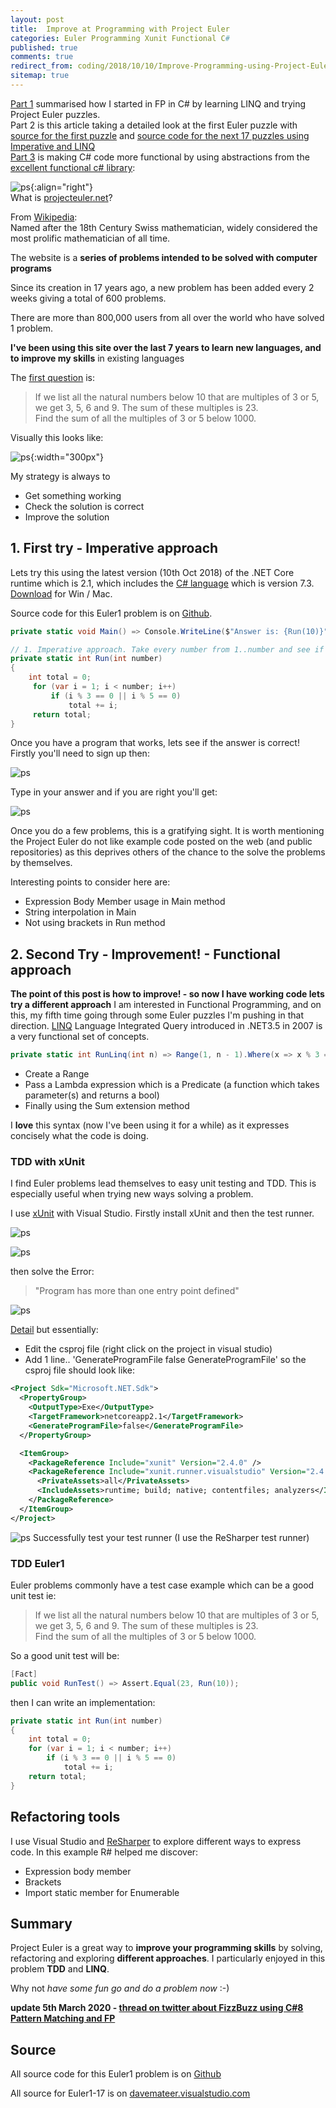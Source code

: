 ```yaml
---
layout: post
title:  Improve at Programming with Project Euler
categories: Euler Programming Xunit Functional C#
published: true 
comments: true
redirect_from: coding/2018/10/10/Improve-Programming-using-Project-Euler.html 
sitemap: true
---
```


[Part 1](/2019/01/11/Learning-Functional-Programming-in-C-Sharp) summarised how I started in FP in C# by learning LINQ and trying Project Euler puzzles.  
Part 2 is this article taking a detailed look at the first Euler puzzle with [source for the first puzzle](https://github.com/djhmateer/FPInCSharpDemos) and [source code for the next 17 puzzles using Imperative and LINQ](https://davemateer.visualstudio.com/_git/Euler1)  
[Part 3](/2019/03/12/Functional-Programming-in-C-Sharp-Expressions-Options-Either) is making C# code more functional by using abstractions from the [excellent functional c# library](https://github.com/louthy/language-ext):

![ps](/assets/2018-10-10/euler2.png){:align="right"}  
What is [projecteuler.net](https://projecteuler.net/)?  

From [Wikipedia](https://en.wikipedia.org/wiki/Project_Euler):  
Named after the 18th Century Swiss mathematician, widely considered the most prolific mathematician of all time.

The website is a **series of problems intended to be solved with computer programs**

Since its creation in 17 years ago, a new problem has been added every 2 weeks giving a total of 600 problems.

There are more than 800,000 users from all over the world who have solved 1 problem.

**I've been using this site over the last 7 years to learn new languages, and to improve my skills** in existing languages

The [first question](https://projecteuler.net/problem=1) is:  

> If we list all the natural numbers below 10 that are multiples of 3 or 5, we get 3, 5, 6 and 9. The sum of these multiples is 23.  
> Find the sum of all the multiples of 3 or 5 below 1000.  

Visually this looks like:

![ps](/assets/2018-10-10/1.jpg){:width="300px"}  

My strategy is always to 

- Get something working
- Check the solution is correct
- Improve the solution

## 1. First try - Imperative approach

Lets try this using the latest version (10th Oct 2018) of the .NET Core runtime which is 2.1, which includes the [C# language](https://en.wikipedia.org/wiki/C_Sharp_(programming_language)) which is version 7.3. [Download](https://www.microsoft.com/net/download) for Win / Mac. 

Source code for this Euler1 problem is on [Github](https://github.com/djhmateer/Euler1Article). 

```cs
private static void Main() => Console.WriteLine($"Answer is: {Run(10)}");

// 1. Imperative approach. Take every number from 1..number and see if it is divisible by 3 or 5
private static int Run(int number)
{
    int total = 0;
     for (var i = 1; i < number; i++)
         if (i % 3 == 0 || i % 5 == 0)
             total += i;
     return total;
}
```
Once you have a program that works, lets see if the answer is correct! Firstly you'll need to sign up then:


![ps](/assets/2018-10-10/6.png)

Type in your answer and if you are right you'll get:


![ps](/assets/2018-10-10/7.png)

Once you do a few problems, this is a gratifying sight. It is worth mentioning the Project Euler do not like example code posted on the web (and public repositories) as this deprives others of the chance to the solve the problems by themselves.

Interesting points to consider here are:

- Expression Body Member usage in Main method
- String interpolation in Main
- Not using brackets in Run method 

## 2. Second Try - Improvement! - Functional approach

**The point of this post is how to improve! - so now I have working code lets try a different approach**
I am interested in Functional Programming, and on this, my fifth time going through some Euler puzzles I'm pushing in that direction. [LINQ](https://en.wikipedia.org/wiki/Language_Integrated_Query) Language Integrated Query introduced in .NET3.5 in 2007 is a very functional set of concepts.  

```cs
private static int RunLinq(int n) => Range(1, n - 1).Where(x => x % 3 == 0 || x % 5 == 0).Sum();
```

- Create a Range
- Pass a Lambda expression which is a Predicate (a function which takes parameter(s) and returns a bool)
- Finally using the Sum extension method

I **love** this syntax (now I've been using it for a while) as it expresses concisely what the code is doing.

### TDD with xUnit

I find Euler problems lead themselves to easy unit testing and TDD. This is especially useful when trying new ways solving a problem.  

I use [xUnit](https://xunit.github.io/docs/getting-started-dotnet-core) with Visual Studio. Firstly install xUnit and then the test runner.

![ps](/assets/2018-10-10/2.png)

![ps](/assets/2018-10-10/3.png)

then solve the Error:
> "Program has more than one entry point defined"  

![ps](/assets/2018-10-10/4.png)

[Detail](https://andrewlock.net/fixing-the-error-program-has-more-than-one-entry-point-defined-for-console-apps-containing-xunit-tests/) but essentially:

- Edit the csproj file (right click on the project in visual studio)
- Add 1 line.. 'GenerateProgramFile false GenerateProgramFile' so the csproj file should look like:

```xml
<Project Sdk="Microsoft.NET.Sdk">
  <PropertyGroup>
    <OutputType>Exe</OutputType>
    <TargetFramework>netcoreapp2.1</TargetFramework>
    <GenerateProgramFile>false</GenerateProgramFile>
  </PropertyGroup>

  <ItemGroup>
    <PackageReference Include="xunit" Version="2.4.0" />
    <PackageReference Include="xunit.runner.visualstudio" Version="2.4.0">
      <PrivateAssets>all</PrivateAssets>
      <IncludeAssets>runtime; build; native; contentfiles; analyzers</IncludeAssets>
    </PackageReference>
  </ItemGroup>
</Project>
```

![ps](/assets/2018-10-10/5.png)
Successfully test your test runner (I use the ReSharper test runner)

### TDD Euler1

Euler problems commonly  have a test case example which can be a good unit test ie:
> If we list all the natural numbers below 10 that are multiples of 3 or 5, we get 3, 5, 6 and 9. The sum of these multiples is 23.  
> Find the sum of all the multiples of 3 or 5 below 1000.  

So a good unit test will be:

```cs
[Fact]
public void RunTest() => Assert.Equal(23, Run(10));
```

then I can write an implementation:  

```cs
private static int Run(int number)
{
    int total = 0;
    for (var i = 1; i < number; i++)
        if (i % 3 == 0 || i % 5 == 0)
            total += i;
    return total;
}
```

## Refactoring tools  

I use Visual Studio and [ReSharper](https://www.jetbrains.com/resharper/) to explore different ways to express code. In this example R# helped me discover:

- Expression body member
- Brackets
- Import static member for Enumerable

## Summary

Project Euler is a great way to **improve your programming skills** by solving, refactoring and exploring **different approaches**. I particularly enjoyed in this problem **TDD** and **LINQ**. 

Why not *have some fun go and do a problem now* :-)

**update 5th March 2020 - [thread on twitter about FizzBuzz using C#8 Pattern Matching and FP](https://twitter.com/paullouth/status/1235309908783964165)**

## Source

All source code for this Euler1 problem is on [Github](https://github.com/djhmateer/Euler1Article)  

All source for Euler1-17 is on [davemateer.visualstudio.com](https://davemateer.visualstudio.com/_git/Euler1)
